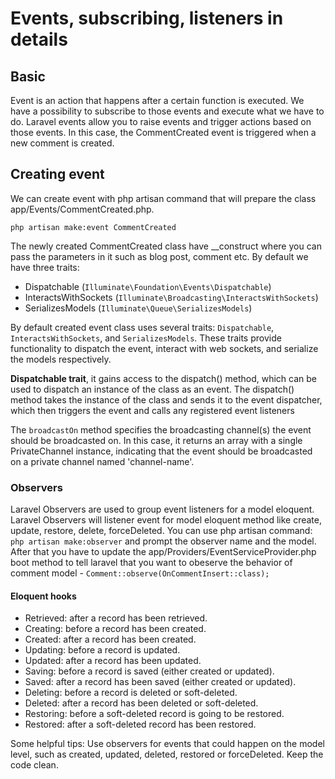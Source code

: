 # Events, subscribing, listeners in details

## Basic
Event is an action that happens after a certain function is executed. We have a possibility to subscribe to those events and execute what we have to do.
Laravel events allow you to raise events and trigger actions based on those events. In this case, the CommentCreated event is triggered when a new comment is created.

## Creating event
We can create event with php artisan command that will prepare the class app/Events/CommentCreated.php.

`php artisan make:event CommentCreated`

The newly created CommentCreated class have __construct where you can pass  the parameters in it such as blog post, comment etc.
By default we have three traits:
- Dispatchable (`Illuminate\Foundation\Events\Dispatchable`)
- InteractsWithSockets (`Illuminate\Broadcasting\InteractsWithSockets`)
- SerializesModels (`Illuminate\Queue\SerializesModels`)

By default created event class uses several traits: `Dispatchable`, `InteractsWithSockets`, and `SerializesModels`.
These traits provide functionality to dispatch the event, interact with web sockets, and serialize the models respectively.

**Dispatchable trait**, it gains access to the dispatch() method, which can be used to dispatch an instance of the class as an event.
The dispatch() method takes the instance of the class and sends it to the event dispatcher, which then triggers the event and calls any registered event listeners

The `broadcastOn` method specifies the broadcasting channel(s) the event should be broadcasted on. In this case, it returns an array with a single PrivateChannel instance, indicating that the event should be broadcasted on a private channel named 'channel-name'.

### Observers

Laravel Observers are used to group event listeners for a model eloquent. Laravel Observers will listener event for model eloquent method like create, update, restore, delete, forceDeleted.
You can use php artisan command: `php artisan make:observer` and prompt the observer name and the model.
After that you have to  update the app/Providers/EventServiceProvider.php boot method to tell laravel that you want to obeserve the behavior of comment model - `Comment::observe(OnCommentInsert::class);`

#### Eloquent hooks
* Retrieved: after a record has been retrieved.
* Creating: before a record has been created.
* Created: after a record has been created.
* Updating: before a record is updated.
* Updated: after a record has been updated.
* Saving: before a record is saved (either created or updated).
* Saved: after a record has been saved (either created or updated).
* Deleting: before a record is deleted or soft-deleted.
* Deleted: after a record has been deleted or soft-deleted.
* Restoring: before a soft-deleted record is going to be restored.
* Restored: after a soft-deleted record has been restored.


Some helpful tips:
Use observers for events that could happen on the model level, such as created, updated, deleted, restored or forceDeleted.
Keep the code clean.

